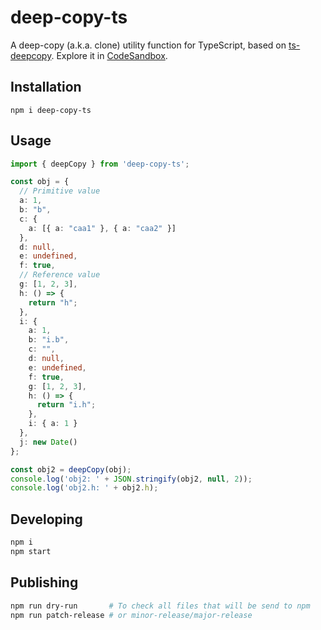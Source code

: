 # deep-copy-ts

A deep-copy (a.k.a. clone) utility function for TypeScript, based on [ts-deepcopy](https://github.com/ykdr2017/ts-deepcopy). Explore it in [CodeSandbox](https://codesandbox.io/s/laughing-pare-636xh).

## Installation

```console
npm i deep-copy-ts
```

## Usage

```ts
import { deepCopy } from 'deep-copy-ts';

const obj = {
  // Primitive value
  a: 1,
  b: "b",
  c: {
    a: [{ a: "caa1" }, { a: "caa2" }]
  },
  d: null,
  e: undefined,
  f: true,
  // Reference value
  g: [1, 2, 3],
  h: () => {
    return "h";
  },
  i: {
    a: 1,
    b: "i.b",
    c: "",
    d: null,
    e: undefined,
    f: true,
    g: [1, 2, 3],
    h: () => {
      return "i.h";
    },
    i: { a: 1 }
  },
  j: new Date()
};

const obj2 = deepCopy(obj);
console.log('obj2: ' + JSON.stringify(obj2, null, 2));
console.log('obj2.h: ' + obj2.h);
```

## Developing

```bash
npm i
npm start
```

## Publishing

```bash
npm run dry-run       # To check all files that will be send to npm
npm run patch-release # or minor-release/major-release
```
